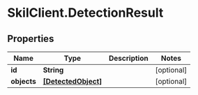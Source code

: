 # SkilClient.DetectionResult

## Properties
Name | Type | Description | Notes
------------ | ------------- | ------------- | -------------
**id** | **String** |  | [optional] 
**objects** | [**[DetectedObject]**](DetectedObject.md) |  | [optional] 


